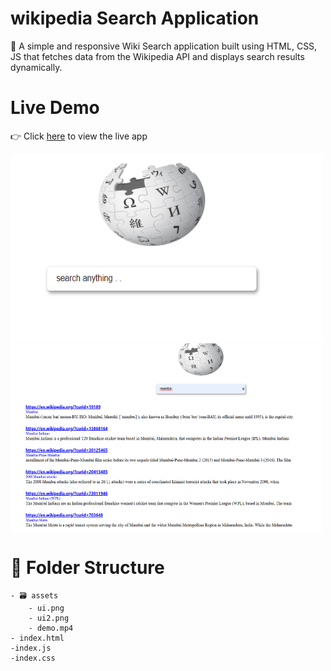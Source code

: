 # wikipedia Search Application
🚀 A simple and responsive Wiki Search application built using HTML, CSS, JS that fetches data from the Wikipedia API and displays search results dynamically.
# Live Demo
👉 Click [here](https://vercel.com/new?onboarding=true) to view the live app 

<img src="assets/ui.png" height="300px" width="500px"/>
<img src="assets/ui2.png" height="300px" width="500px"/>

# 📁 Folder Structure
    - 🗃️ assets
        - ui.png
        - ui2.png
        - demo.mp4
    - index.html
    -index.js
    -index.css
